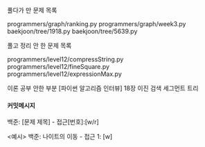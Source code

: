풀다가 만 문제 목록

programmers/graph/ranking.py
programmers/graph/week3.py
baekjoon/tree/1918.py
baekjoon/tree/5639.py

풀고 정리 안 한 문제 목록

programmers/level12/compressString.py
programmers/level12/fineSquare.py
programmers/level12/expressionMax.py

이론 공부 안한 부분
[파이썬 알고리즘 인터뷰] 18장 이진 검색
세그먼트 트리

#### 커밋메시지

백준: [문제 제목] - 접근[번호]:[w/r]

<예시>
백준: 나이트의 이동 - 접근 1: [w]
